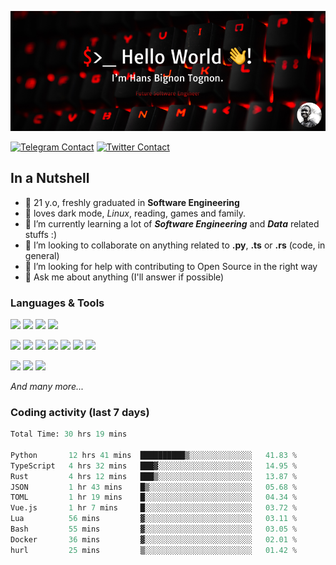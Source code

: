 ![Cover](assets/gh-readme-cover.png)

[![Telegram Contact](https://img.shields.io/badge/Telegram-%230088CC.svg?style=for-the-badge&logo=telegram&logoColor=white)](https://t.me/hanstobi) [![Twitter Contact](https://img.shields.io/badge/Twitter-%2308A0E9.svg?style=for-the-badge&logo=twitter&logoColor=white)](https://twitter.com/_tobihans)

## In a Nutshell
- 👤 21 y.o, freshly graduated in **Software Engineering**
- 🖤 loves dark mode, *Linux*, reading, games and family.
- 🌱 I’m currently learning a lot of ***Software Engineering*** and ***Data*** related stuffs :)
- 👯 I’m looking to collaborate on anything related to **.py**, **.ts** or **.rs** (code, in general)
- 🤔 I’m looking for help with contributing to Open Source in the right way
- 💬 Ask me about anything (I'll answer if possible)

### Languages & Tools
![](https://img.shields.io/badge/Linux-%23eab30f.svg?style=for-the-badge&logo=linux&logoColor=black) ![](https://img.shields.io/badge/Git-%23e54a2f.svg?style=for-the-badge&logo=git&logoColor=white) ![](https://img.shields.io/badge/Github-%231a1d21.svg?style=for-the-badge&logo=github&logoColor=white) ![](https://img.shields.io/badge/Docker-%230394f0.svg?style=for-the-badge&logo=docker&logoColor=white)

![](https://img.shields.io/badge/C-%231a1d21.svg?style=for-the-badge&logo=C&logoColor=white) ![](https://img.shields.io/badge/TypeScript-%230074c2.svg?style=for-the-badge&logo=typescript&logoColor=white) ![](https://img.shields.io/badge/Python-%23f0c540.svg?style=for-the-badge&logo=python) ![](https://img.shields.io/badge/Rust-%23ea4800.svg?style=for-the-badge&logo=rust) ![](https://img.shields.io/badge/Php-%237175aa.svg?style=for-the-badge&logo=php&logoColor=white) ![](https://img.shields.io/badge/HTML-%23d84924.svg?style=for-the-badge&logo=html5&logoColor=white) ![](https://img.shields.io/badge/Scss-%23c45f92.svg?style=for-the-badge&logo=sass&logoColor=white)

![](https://img.shields.io/badge/Vue-%23314559.svg?style=for-the-badge&logo=vue.js) ![](https://img.shields.io/badge/Laravel-%23e54a2f.svg?style=for-the-badge&logo=laravel&logoColor=white) ![](https://img.shields.io/badge/Adonis-%235a45ff.svg?style=for-the-badge&logo=adonisjs)

*And many more...*

### Coding activity (last 7 days)
<!--START_SECTION:waka-->

```python
Total Time: 30 hrs 19 mins

Python       12 hrs 41 mins  ██████████▒░░░░░░░░░░░░░░   41.83 %
TypeScript   4 hrs 32 mins   ███▓░░░░░░░░░░░░░░░░░░░░░   14.95 %
Rust         4 hrs 12 mins   ███▒░░░░░░░░░░░░░░░░░░░░░   13.87 %
JSON         1 hr 43 mins    █▒░░░░░░░░░░░░░░░░░░░░░░░   05.68 %
TOML         1 hr 19 mins    █░░░░░░░░░░░░░░░░░░░░░░░░   04.34 %
Vue.js       1 hr 7 mins     █░░░░░░░░░░░░░░░░░░░░░░░░   03.72 %
Lua          56 mins         ▓░░░░░░░░░░░░░░░░░░░░░░░░   03.11 %
Bash         55 mins         ▓░░░░░░░░░░░░░░░░░░░░░░░░   03.05 %
Docker       36 mins         ▓░░░░░░░░░░░░░░░░░░░░░░░░   02.01 %
hurl         25 mins         ▒░░░░░░░░░░░░░░░░░░░░░░░░   01.42 %
```

<!--END_SECTION:waka-->
